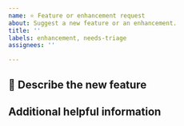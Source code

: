 ```yaml
---
name: ⭐ Feature or enhancement request
about: Suggest a new feature or an enhancement.
title: ''
labels: enhancement, needs-triage
assignees: ''

---
```


## 📝 Describe the new feature
<!-- A clear and concise description of what feature you like to have.
And in which situations this would be helpful and why? -->


## Additional helpful information
<!-- Any links, documentations, or other things that can help for the implementation. -->

